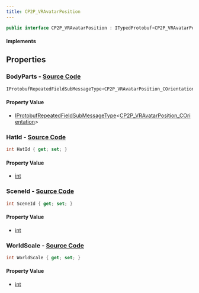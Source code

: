 ```yaml
---
title: CP2P_VRAvatarPosition
---
```


```csharp
public interface CP2P_VRAvatarPosition : ITypedProtobuf<CP2P_VRAvatarPosition>, INativeHandle
```

#### Implements

## Properties

### **BodyParts** - [Source Code](https://github.com/swiftly-solution/swiftlys2/blob/main/managed/src/SwiftlyS2.Generated/Protobufs/Interfaces/CP2P_VRAvatarPosition.cs#L13)

```csharp
IProtobufRepeatedFieldSubMessageType<CP2P_VRAvatarPosition_COrientation> BodyParts { get; }
```

#### Property Value

- [IProtobufRepeatedFieldSubMessageType](/docs/api/shared/netmessages/iprotobufrepeatedfieldsubmessagetype-1)<[CP2P_VRAvatarPosition_COrientation](/docs/api/shared/protobufdefinitions/cp2p_vravatarposition_corientation)>

### **HatId** - [Source Code](https://github.com/swiftly-solution/swiftlys2/blob/main/managed/src/SwiftlyS2.Generated/Protobufs/Interfaces/CP2P_VRAvatarPosition.cs#L16)

```csharp
int HatId { get; set; }
```

#### Property Value

- [int](https://learn.microsoft.com/dotnet/api/system.int32)

### **SceneId** - [Source Code](https://github.com/swiftly-solution/swiftlys2/blob/main/managed/src/SwiftlyS2.Generated/Protobufs/Interfaces/CP2P_VRAvatarPosition.cs#L19)

```csharp
int SceneId { get; set; }
```

#### Property Value

- [int](https://learn.microsoft.com/dotnet/api/system.int32)

### **WorldScale** - [Source Code](https://github.com/swiftly-solution/swiftlys2/blob/main/managed/src/SwiftlyS2.Generated/Protobufs/Interfaces/CP2P_VRAvatarPosition.cs#L22)

```csharp
int WorldScale { get; set; }
```

#### Property Value

- [int](https://learn.microsoft.com/dotnet/api/system.int32)

